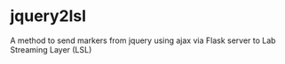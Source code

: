 # jquery2lsl
A method to send markers from jquery using ajax via Flask server to Lab Streaming Layer (LSL)
